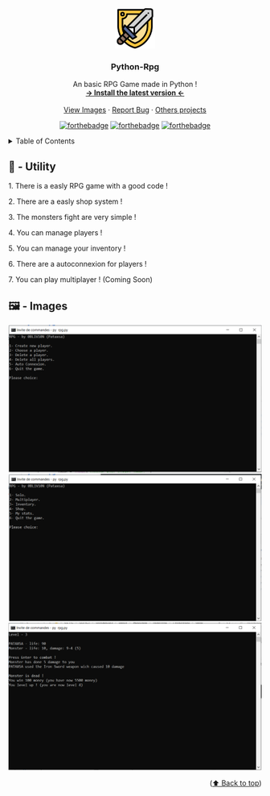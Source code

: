 <div id="top"></div>
<div align="center">
  <a href="https://github.com/Pataxsa/Python-Rpg">
    <img src="https://raw.githubusercontent.com/Pataxsa/Python-Rpg/main/assets/Icon.png" alt="Logo" width="80" height="80">
  </a>

  <h3 align="center">Python-Rpg</h3>

  <p align="center">
    An basic RPG Game made in Python !
    <br />
    <a href="https://github.com/Pataxsa/Python-Rpg/releases/latest"><strong>-> Install the latest version <-</strong></a>
    <br />
    <br />
    <a href="#image">View Images</a>
    ·
    <a href="https://github.com/Pataxsa/Python-Rpg/issues">Report Bug</a>
    ·
    <a href="https://github.com/Pataxsa?tab=repositories">Others projects</a>
  </p>
</div>
<div align="center">
  
  [![forthebadge](https://forthebadge.com/images/badges/made-with-python.svg)](https://github.com/Pataxsa/Python-Rpg)
  [![forthebadge](https://forthebadge.com/images/badges/built-with-love.svg)](https://github.com/Pataxsa/Python-Rpg)
  [![forthebadge](https://forthebadge.com/images/badges/open-source.svg)](https://github.com/Pataxsa/Python-Rpg)
  
</div>

<details>
  <summary>Table of Contents</summary>
  <ol>
    <li>
      <a href="#utility">Utility</a>
    </li>
    <li>
      <a href="#images">Images</a>
    </li>
  </ol>
</details>

<h2 id="utility">🔨 - Utility</h2>
<p>1. There is a easly RPG game with a good code !</p>
<p>2. There are a easly shop system !</p>
<p>3. The monsters fight are very simple !</p>
<p>4. You can manage players !</p>
<p>5. You can manage your inventory !</p>
<p>6. There are a autoconnexion for players !</p>
<p>7. You can play multiplayer ! (Coming Soon)</p>


<h2 id="images">🖼️ - Images</h2>

[<img src="https://raw.githubusercontent.com/Pataxsa/Python-Rpg/main/assets/Mainmenu.PNG" alt="Image" width="600">](https://github.com/Pataxsa/Python-Rpg/releases/latest)
[<img src="https://raw.githubusercontent.com/Pataxsa/Python-Rpg/main/assets/Playermenu.PNG" alt="Image" width="600">](https://github.com/Pataxsa/Python-Rpg/releases/latest)
[<img src="https://raw.githubusercontent.com/Pataxsa/Python-Rpg/main/assets/Fight.PNG" alt="Image" width="600">](https://github.com/Pataxsa/Python-Rpg/releases/latest)

<p align="right">(<a href="#top">⬆️ Back to top</a>)</p>
